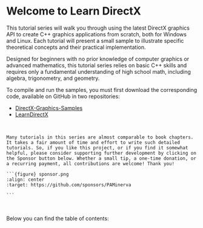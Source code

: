 # Welcome to Learn DirectX

This tutorial series will walk you through using the latest DirectX graphics API to create C++ graphics applications from scratch, both for Windows and Linux. Each tutorial will present a small sample to illustrate specific theoretical concepts and their practical implementation.

Designed for beginners with no prior knowledge of computer graphics or advanced mathematics, this tutorial series relies on basic C++ skills and requires only a fundamental understanding of high school math, including algebra, trigonometry, and geometry.

To compile and run the samples, you must first download the corresponding code, available on GitHub in two repositories: 

- <a href="https://github.com/microsoft/DirectX-Graphics-Samples" target="_blank">DirectX-Graphics-Samples</a> 
- <a href="https://github.com/PAMinerva/LearnDirectX-samples" target="_blank">LearnDirectX</a>

<br>

````{admonition} Support this project
Many tutorials in this series are almost comparable to book chapters. It takes a fair amount of time and effort to write such detailed tutorials. So, if you like this project, or if you find it somewhat helpful, please consider supporting further development by clicking on the Sponsor button below. Whether a small tip, a one-time donation, or a recurring payment, all contributions are welcome! Thank you!

```{figure} sponsor.png
:align: center
:target: https://github.com/sponsors/PAMinerva

```
````

<br>

Below you can find the table of contents:

```{tableofcontents}
```